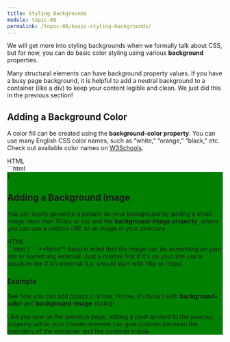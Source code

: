 ```yaml
---
title: Styling Backgrounds
module: topic-08
permalink: /topic-08/basic-styling-backgrounds/
---
```


<div class="divider-heading"></div>

We will get more into styling backgrounds when we formally talk about CSS, but for now, you can do basic color styling using various **background** properties.

Many structural elements can have background property values. If you have a busy page background, it is helpful to add a neutral background to a container (like a div) to keep your content legible and clean.  We just did this in the previous section!


## Adding a Background Color
A color fill can be created using the **background-color property**. You can use many English CSS color names, such as “white,” “orange,” “black,” etc. Check out available color names on <a href="https://www.w3schools.com/cssref/css_colors.asp" target="_blank">W3Schools</a>.

<div class="code-heading">
  <span class="html">HTML</span>
</div>
```html
<div style="background-color: green;">
}
```

<div class="external-embed">
  <p data-height="600" data-theme-id="30567" data-slug-hash="vYKOOgY" data-default-tab="html,result" data-user="retrog4m3r" data-pen-title="div padding" class="codepen"></p>
</div>


## Adding a Background Image
You can easily generate a pattern on your background by adding a small image (less than 150px or so) and the **background-image property**, where you can use a _relative URL_ to an image in your directory.

<div class="code-heading">
  <span class="html">HTML</span>
</div>
```html
  <body style="background-image: url("#");">
}
```
**Note** Keep in mind that the image can be something on your site or something external. Just a relative link if it's on your site use a absolute link if it's external (i.e. should start with http or https).

<div class="external-embed">
  <p data-height="600" data-theme-id="30567" data-slug-hash="gOMppWr" data-default-tab="html,result" data-user="retrog4m3r" data-pen-title="div padding" class="codepen"></p>
</div>

<div class="divider-pg"></div>


### Example
See how you can add pizazz ( I know, I know, it's busy!) with **background-color** and **background-image** styling!


<div class="external-embed">
  <p data-height="600" data-theme-id="30567" data-slug-hash="VwjLLWZ" data-default-tab="html,result" data-user="retrog4m3r" data-pen-title="Basic HTML Background Styling" class="codepen"></p>
</div>


Like you saw on the previous page, adding a pixel amount to the `padding: ;` property within your chosen element can give cushion between the boundary of the container and the contents inside.

